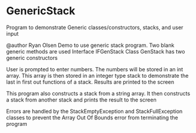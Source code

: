 # GenericStack
Program to demonstrate Generic classes/constructors, stacks, and user input

@author Ryan Olsen
Demo to use generic stack program. 
Two blank generic methods are used Interface IFGenStack
Class GenStack has two generic constructors

User is prompted to enter numbers. The numbers will be stored in an int array. This array is 
then stored in an integer type stack to demonstrate the last in first out functions of a stack.
Results are printed to the screen

 This program also constructs a stack from a string array. It then constructs a stack from 
another stack and prints the result to the screen

Errors are handled by the StackEmptyException and StackFullException classes to prevent
the Array Out Of Bounds error from terminating the program

